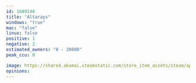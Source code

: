 ```yaml
---
id: 1689140
title: "Altarays"
windows: "true"
mac: "false"
linux: false
positive: 1
negative: 2
estimated_owners: "0 - 20000"
peak_ccu: 0

image: https://shared.akamai.steamstatic.com/store_item_assets/steam/apps/1689140/header.jpg?t=1627890517
opinions:
---
```

